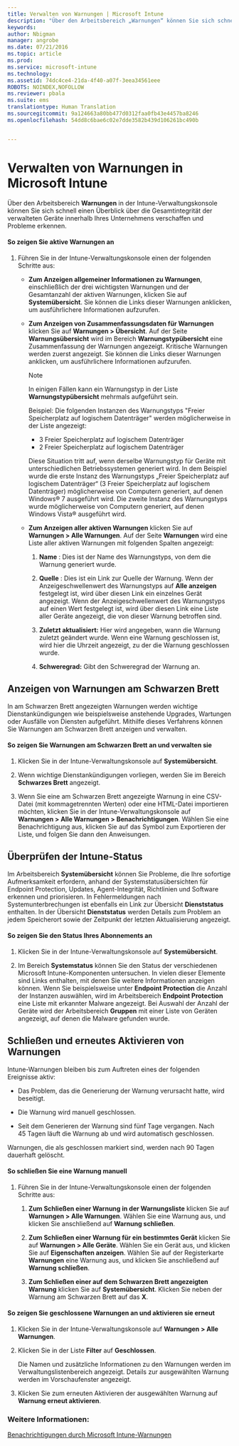 ```yaml
---
title: Verwalten von Warnungen | Microsoft Intune
description: "Über den Arbeitsbereich „Warnungen“ können Sie sich schnell einen Überblick über die Gesamtintegrität der verwalteten Geräte in Ihrer Organisation verschaffen."
keywords: 
author: Nbigman
manager: angrobe
ms.date: 07/21/2016
ms.topic: article
ms.prod: 
ms.service: microsoft-intune
ms.technology: 
ms.assetid: 74dc4ce4-21da-4f40-a07f-3eea34561eee
ROBOTS: NOINDEX,NOFOLLOW
ms.reviewer: pbala
ms.suite: ems
translationtype: Human Translation
ms.sourcegitcommit: 9a124663a80bb477d0312faa0fb43e4457ba8246
ms.openlocfilehash: 54dd8c6bae6c02e7dde3582b439d106261bc490b


---
```


# Verwalten von Warnungen in Microsoft Intune
Über den Arbeitsbereich **Warnungen** in der Intune-Verwaltungskonsole können Sie sich schnell einen Überblick über die Gesamtintegrität der verwalteten Geräte innerhalb Ihres Unternehmens verschaffen und Probleme erkennen.

#### So zeigen Sie aktive Warnungen an

1.  Führen Sie in der Intune-Verwaltungskonsole einen der folgenden Schritte aus:

    -   **Zum Anzeigen allgemeiner Informationen zu Warnungen**, einschließlich der drei wichtigsten Warnungen und der Gesamtanzahl der aktiven Warnungen, klicken Sie auf **Systemübersicht**. Sie können die Links dieser Warnungen anklicken, um ausführlichere Informationen aufzurufen.

    -   **Zum Anzeigen von Zusammenfassungsdaten für Warnungen** klicken Sie auf **Warnungen &gt; Übersicht**. Auf der Seite **Warnungsübersicht** wird im Bereich **Warnungstypübersicht** eine Zusammenfassung der Warnungen angezeigt. Kritische Warnungen werden zuerst angezeigt. Sie können die Links dieser Warnungen anklicken, um ausführlichere Informationen aufzurufen.

        > [!NOTE]
        > In einigen Fällen kann ein Warnungstyp in der Liste **Warnungstypübersicht** mehrmals aufgeführt sein.
        >
        > Beispiel: Die folgenden Instanzen des Warnungstyps "Freier Speicherplatz auf logischem Datenträger" werden möglicherweise in der Liste angezeigt:
        >
        > -   3 Freier Speicherplatz auf logischem Datenträger
        > -   2 Freier Speicherplatz auf logischem Datenträger
        >
        > Diese Situation tritt auf, wenn derselbe Warnungstyp für Geräte mit unterschiedlichen Betriebssystemen generiert wird. In dem Beispiel wurde die erste Instanz des Warnungstyps „Freier Speicherplatz auf logischem Datenträger“ (3 Freier Speicherplatz auf logischem Datenträger) möglicherweise von Computern generiert, auf denen Windows® 7 ausgeführt wird. Die zweite Instanz des Warnungstyps wurde möglicherweise von Computern generiert, auf denen Windows Vista® ausgeführt wird.

    -   **Zum Anzeigen aller aktiven Warnungen** klicken Sie auf **Warnungen &gt; Alle Warnungen**. Auf der Seite **Warnungen** wird eine Liste aller aktiven Warnungen mit folgenden Spalten angezeigt:

        1.  **Name** : Dies ist der Name des Warnungstyps, von dem die Warnung generiert wurde.

        2.  **Quelle** : Dies ist ein Link zur Quelle der Warnung. Wenn der Anzeigeschwellenwert des Warnungstyps auf **Alle anzeigen** festgelegt ist, wird über diesen Link ein einzelnes Gerät angezeigt. Wenn der Anzeigeschwellenwert des Warnungstyps auf einen Wert festgelegt ist, wird über diesen Link eine Liste aller Geräte angezeigt, die von dieser Warnung betroffen sind.

        3.  **Zuletzt aktualisiert:** Hier wird angegeben, wann die Warnung zuletzt geändert wurde. Wenn eine Warnung geschlossen ist, wird hier die Uhrzeit angezeigt, zu der die Warnung geschlossen wurde.

        4.  **Schweregrad:** Gibt den Schweregrad der Warnung an.

## Anzeigen von Warnungen am Schwarzen Brett
In am Schwarzen Brett angezeigten Warnungen werden wichtige Dienstankündigungen wie beispielsweise anstehende Upgrades, Wartungen oder Ausfälle von Diensten aufgeführt. Mithilfe dieses Verfahrens können Sie Warnungen am Schwarzen Brett anzeigen und verwalten.

#### So zeigen Sie Warnungen am Schwarzen Brett an und verwalten sie

1.  Klicken Sie in der Intune-Verwaltungskonsole auf **Systemübersicht**.

2.  Wenn wichtige Dienstankündigungen vorliegen, werden Sie im Bereich **Schwarzes Brett** angezeigt.

3.  Wenn Sie eine am Schwarzen Brett angezeigte Warnung in eine CSV-Datei (mit kommagetrennten Werten) oder eine HTML-Datei importieren möchten, klicken Sie in der Intune-Verwaltungskonsole auf **Warnungen &gt; Alle Warnungen &gt; Benachrichtigungen**. Wählen Sie eine Benachrichtigung aus, klicken Sie auf das Symbol zum Exportieren der Liste, und folgen Sie dann den Anweisungen.

## Überprüfen der Intune-Status
Im Arbeitsbereich **Systemübersicht** können Sie Probleme, die Ihre sofortige Aufmerksamkeit erfordern, anhand der Systemstatusübersichten für Endpoint Protection, Updates, Agent-Integrität, Richtlinien und Software erkennen und priorisieren. In Fehlermeldungen nach Systemunterbrechungen ist ebenfalls ein Link zur Übersicht **Dienststatus** enthalten. In der Übersicht **Dienststatus** werden Details zum Problem an jedem Speicherort sowie der Zeitpunkt der letzten Aktualisierung angezeigt.

#### So zeigen Sie den Status Ihres Abonnements an

1.  Klicken Sie in der Intune-Verwaltungskonsole auf **Systemübersicht**.

2.  Im Bereich **Systemstatus** können Sie den Status der verschiedenen Microsoft Intune-Komponenten untersuchen. In vielen dieser Elemente sind Links enthalten, mit denen Sie weitere Informationen anzeigen können. Wenn Sie beispielsweise unter **Endpoint Protection** die Anzahl der Instanzen auswählen, wird im Arbeitsbereich **Endpoint Protection** eine Liste mit erkannter Malware angezeigt. Bei Auswahl der Anzahl der Geräte wird der Arbeitsbereich **Gruppen** mit einer Liste von Geräten angezeigt, auf denen die Malware gefunden wurde.

## Schließen und erneutes Aktivieren von Warnungen
Intune-Warnungen bleiben bis zum Auftreten eines der folgenden Ereignisse aktiv:

-   Das Problem, das die Generierung der Warnung verursacht hatte, wird beseitigt.

-   Die Warnung wird manuell geschlossen.

-   Seit dem Generieren der Warnung sind fünf Tage vergangen. Nach 45 Tagen läuft die Warnung ab und wird automatisch geschlossen.

Warnungen, die als geschlossen markiert sind, werden nach 90 Tagen dauerhaft gelöscht.

#### So schließen Sie eine Warnung manuell

1.  Führen Sie in der Intune-Verwaltungskonsole einen der folgenden Schritte aus:

    1.  **Zum Schließen einer Warnung in der Warnungsliste** klicken Sie auf **Warnungen &gt; Alle Warnungen**. Wählen Sie eine Warnung aus, und klicken Sie anschließend auf **Warnung schließen**.

    2.  **Zum Schließen einer Warnung für ein bestimmtes Gerät** klicken Sie auf **Warnungen &gt; Alle Geräte**. Wählen Sie ein Gerät aus, und klicken Sie auf **Eigenschaften anzeigen**. Wählen Sie auf der Registerkarte **Warnungen** eine Warnung aus, und klicken Sie anschließend auf **Warnung schließen**.

    3.  **Zum Schließen einer auf dem Schwarzen Brett angezeigten Warnung** klicken Sie auf **Systemübersicht**. Klicken Sie neben der Warnung am Schwarzen Brett auf das **X**.

#### So zeigen Sie geschlossene Warnungen an und aktivieren sie erneut

1.  Klicken Sie in der Intune-Verwaltungskonsole auf **Warnungen &gt; Alle Warnungen**.

2.  Klicken Sie in der Liste **Filter** auf **Geschlossen**.

    Die Namen und zusätzliche Informationen zu den Warnungen werden im Verwaltungslistenbereich angezeigt. Details zur ausgewählten Warnung werden im Vorschaufenster angezeigt.

3.  Klicken Sie zum erneuten Aktivieren der ausgewählten Warnung auf **Warnung erneut aktivieren**.

### Weitere Informationen:
[Benachrichtigungen durch Microsoft Intune-Warnungen](get-notified-by-alerts.md)



<!--HONumber=Jul16_HO4-->


